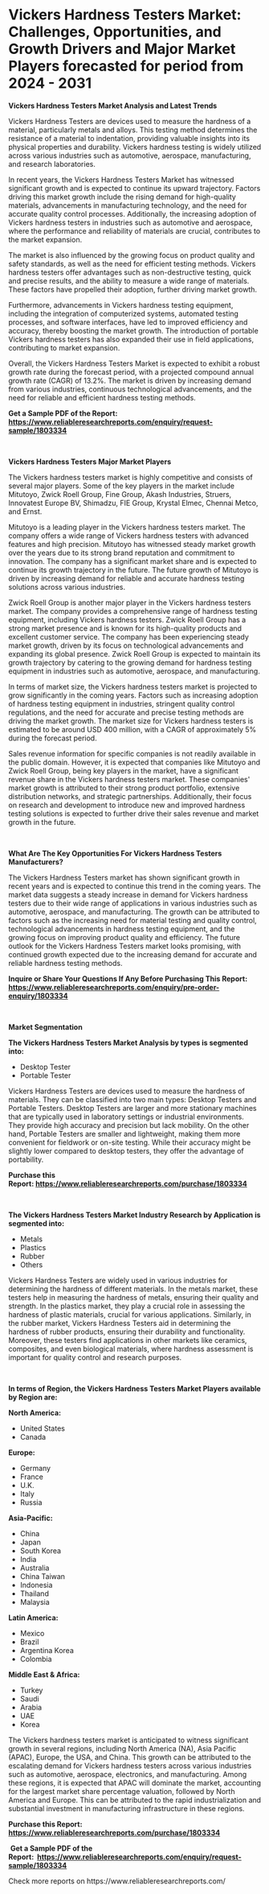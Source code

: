 <p><h1>Vickers Hardness Testers Market: Challenges, Opportunities, and Growth Drivers and Major Market Players forecasted for period from 2024 - 2031</h1></p><p><strong>Vickers Hardness Testers Market Analysis and Latest Trends</strong></p>
<p><p>Vickers Hardness Testers are devices used to measure the hardness of a material, particularly metals and alloys. This testing method determines the resistance of a material to indentation, providing valuable insights into its physical properties and durability. Vickers hardness testing is widely utilized across various industries such as automotive, aerospace, manufacturing, and research laboratories.</p><p>In recent years, the Vickers Hardness Testers Market has witnessed significant growth and is expected to continue its upward trajectory. Factors driving this market growth include the rising demand for high-quality materials, advancements in manufacturing technology, and the need for accurate quality control processes. Additionally, the increasing adoption of Vickers hardness testers in industries such as automotive and aerospace, where the performance and reliability of materials are crucial, contributes to the market expansion.</p><p>The market is also influenced by the growing focus on product quality and safety standards, as well as the need for efficient testing methods. Vickers hardness testers offer advantages such as non-destructive testing, quick and precise results, and the ability to measure a wide range of materials. These factors have propelled their adoption, further driving market growth.</p><p>Furthermore, advancements in Vickers hardness testing equipment, including the integration of computerized systems, automated testing processes, and software interfaces, have led to improved efficiency and accuracy, thereby boosting the market growth. The introduction of portable Vickers hardness testers has also expanded their use in field applications, contributing to market expansion.</p><p>Overall, the Vickers Hardness Testers Market is expected to exhibit a robust growth rate during the forecast period, with a projected compound annual growth rate (CAGR) of 13.2%. The market is driven by increasing demand from various industries, continuous technological advancements, and the need for reliable and efficient hardness testing methods.</p></p>
<p><strong>Get a Sample PDF of the Report:&nbsp; <a href="https://www.reliableresearchreports.com/enquiry/request-sample/1803334">https://www.reliableresearchreports.com/enquiry/request-sample/1803334</a></strong></p>
<p>&nbsp;</p>
<p><strong>Vickers Hardness Testers Major Market Players</strong></p>
<p><p>The Vickers hardness testers market is highly competitive and consists of several major players. Some of the key players in the market include Mitutoyo, Zwick Roell Group, Fine Group, Akash Industries, Struers, Innovatest Europe BV, Shimadzu, FIE Group, Krystal Elmec, Chennai Metco, and Ernst.</p><p>Mitutoyo is a leading player in the Vickers hardness testers market. The company offers a wide range of Vickers hardness testers with advanced features and high precision. Mitutoyo has witnessed steady market growth over the years due to its strong brand reputation and commitment to innovation. The company has a significant market share and is expected to continue its growth trajectory in the future. The future growth of Mitutoyo is driven by increasing demand for reliable and accurate hardness testing solutions across various industries.</p><p>Zwick Roell Group is another major player in the Vickers hardness testers market. The company provides a comprehensive range of hardness testing equipment, including Vickers hardness testers. Zwick Roell Group has a strong market presence and is known for its high-quality products and excellent customer service. The company has been experiencing steady market growth, driven by its focus on technological advancements and expanding its global presence. Zwick Roell Group is expected to maintain its growth trajectory by catering to the growing demand for hardness testing equipment in industries such as automotive, aerospace, and manufacturing.</p><p>In terms of market size, the Vickers hardness testers market is projected to grow significantly in the coming years. Factors such as increasing adoption of hardness testing equipment in industries, stringent quality control regulations, and the need for accurate and precise testing methods are driving the market growth. The market size for Vickers hardness testers is estimated to be around USD 400 million, with a CAGR of approximately 5% during the forecast period.</p><p>Sales revenue information for specific companies is not readily available in the public domain. However, it is expected that companies like Mitutoyo and Zwick Roell Group, being key players in the market, have a significant revenue share in the Vickers hardness testers market. These companies' market growth is attributed to their strong product portfolio, extensive distribution networks, and strategic partnerships. Additionally, their focus on research and development to introduce new and improved hardness testing solutions is expected to further drive their sales revenue and market growth in the future.</p></p>
<p>&nbsp;</p>
<p><strong>What Are The Key Opportunities For Vickers Hardness Testers Manufacturers?</strong></p>
<p><p>The Vickers Hardness Testers market has shown significant growth in recent years and is expected to continue this trend in the coming years. The market data suggests a steady increase in demand for Vickers hardness testers due to their wide range of applications in various industries such as automotive, aerospace, and manufacturing. The growth can be attributed to factors such as the increasing need for material testing and quality control, technological advancements in hardness testing equipment, and the growing focus on improving product quality and efficiency. The future outlook for the Vickers Hardness Testers market looks promising, with continued growth expected due to the increasing demand for accurate and reliable hardness testing methods.</p></p>
<p><strong>Inquire or Share Your Questions If Any Before Purchasing This Report: <a href="https://www.reliableresearchreports.com/enquiry/pre-order-enquiry/1803334">https://www.reliableresearchreports.com/enquiry/pre-order-enquiry/1803334</a></strong></p>
<p>&nbsp;</p>
<p><strong>Market Segmentation</strong></p>
<p><strong>The Vickers Hardness Testers Market Analysis by types is segmented into:</strong></p>
<p><ul><li>Desktop Tester</li><li>Portable Tester</li></ul></p>
<p><p>Vickers Hardness Testers are devices used to measure the hardness of materials. They can be classified into two main types: Desktop Testers and Portable Testers. Desktop Testers are larger and more stationary machines that are typically used in laboratory settings or industrial environments. They provide high accuracy and precision but lack mobility. On the other hand, Portable Testers are smaller and lightweight, making them more convenient for fieldwork or on-site testing. While their accuracy might be slightly lower compared to desktop testers, they offer the advantage of portability.</p></p>
<p><strong>Purchase this Report:&nbsp;<a href="https://www.reliableresearchreports.com/purchase/1803334">https://www.reliableresearchreports.com/purchase/1803334</a></strong></p>
<p>&nbsp;</p>
<p><strong>The Vickers Hardness Testers Market Industry Research by Application is segmented into:</strong></p>
<p><ul><li>Metals</li><li>Plastics</li><li>Rubber</li><li>Others</li></ul></p>
<p><p>Vickers Hardness Testers are widely used in various industries for determining the hardness of different materials. In the metals market, these testers help in measuring the hardness of metals, ensuring their quality and strength. In the plastics market, they play a crucial role in assessing the hardness of plastic materials, crucial for various applications. Similarly, in the rubber market, Vickers Hardness Testers aid in determining the hardness of rubber products, ensuring their durability and functionality. Moreover, these testers find applications in other markets like ceramics, composites, and even biological materials, where hardness assessment is important for quality control and research purposes.</p></p>
<p>&nbsp;</p>
<p><strong>In terms of Region, the Vickers Hardness Testers Market Players available by Region are:</strong></p>
<p>
    <p> <strong> North America: </strong>
        <ul>
            <li>United States</li>
            <li>Canada</li>
        </ul>
        </p> 
    <p> <strong> Europe: </strong>
        <ul>
            <li>Germany</li>
            <li>France</li>
            <li>U.K.</li>
            <li>Italy</li>
            <li>Russia</li>
        </ul>
        </p> 
    <p> <strong> Asia-Pacific: </strong>
        <ul>
            <li>China</li>
            <li>Japan</li>
            <li>South Korea</li>
            <li>India</li>
            <li>Australia</li>
            <li>China Taiwan</li>
            <li>Indonesia</li>
            <li>Thailand</li>
            <li>Malaysia</li>
        </ul>
        </p> 
    <p> <strong> Latin America: </strong>
        <ul>
            <li>Mexico</li>
            <li>Brazil</li>
            <li>Argentina Korea</li>
            <li>Colombia</li>
        </ul>
        </p> 
    <p> <strong> Middle East & Africa: </strong>
        <ul>
            <li>Turkey</li>
            <li>Saudi</li>
            <li>Arabia</li>
            <li>UAE</li>
            <li>Korea</li>
        </ul>
    </p>
    </p>
<p><p>The Vickers hardness testers market is anticipated to witness significant growth in several regions, including North America (NA), Asia Pacific (APAC), Europe, the USA, and China. This growth can be attributed to the escalating demand for Vickers hardness testers across various industries such as automotive, aerospace, electronics, and manufacturing. Among these regions, it is expected that APAC will dominate the market, accounting for the largest market share percentage valuation, followed by North America and Europe. This can be attributed to the rapid industrialization and substantial investment in manufacturing infrastructure in these regions.</p></p>
<p><strong>Purchase this Report: <a href="https://www.reliableresearchreports.com/purchase/1803334">https://www.reliableresearchreports.com/purchase/1803334</a></strong></p>
<p>&nbsp;<strong>Get a Sample PDF of the Report:&nbsp;&nbsp;<a href="https://www.reliableresearchreports.com/enquiry/request-sample/1803334">https://www.reliableresearchreports.com/enquiry/request-sample/1803334</a></strong></p>
<p><strong></strong></p>
<p>Check more reports on https://www.reliableresearchreports.com/</p>